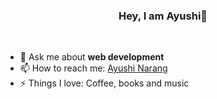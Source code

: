 

<!--
**ayunarang/ayunarang** is a ✨ _special_ ✨ repository because its `README.md` (this file) appears on your GitHub profile.

Here are some ideas to get you started:

- 🔭 I’m currently working on ...
- 🌱 I’m currently learning ...
- 👯 I’m looking to collaborate on ...
- 🤔 I’m looking for help with ...
- 💬 Ask me about ...
- 📫 How to reach me: ...
- 😄 Pronouns: ...
- ⚡ Fun fact: ...
-->

<h3 align="center">Hey, I am Ayushi👋</h1>
&nbsp;&nbsp;

- 💬 Ask me about <strong>web development</strong>
- 📫 How to reach me: <a href="https://www.linkedin.com/in/ayushinarang/" target="_blank">Ayushi Narang</a>
- ⚡ Things I love: Coffee, books and music
  &nbsp;&nbsp;&nbsp;
  



